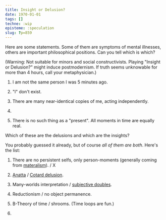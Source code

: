 ```yaml
---
title: Insight or Delusion?
date: 1970-01-01
tags: []
techne: :wip
episteme: :speculation
slug: ?p=859
---
```


Here are some statements. Some of them are symptoms of mental illnesses, others are important philosophical positions. Can you tell which is which?

(Warning: Not suitable for minors and social constructivists. Playing "Insight or Delusion?" might induce postmodernism. If truth seems unknowable for more than 4 hours, call your metaphysician.)

1. I am not the same person I was 5 minutes ago.

2. "I" don't exist.
 
3. There are many near-identical copies of me, acting independently.

4. 

5. There is no such thing as a "present". All moments in time are equally real.

Which of these are the delusions and which are the insights?

You probably guessed it already, but of course *all of them are both*. Here's the list:

1. There are no persistent selfs, only person-moments (generally coming from [materalism](http://en.wikipedia.org/wiki/Materialism)). / X

2. [Anatta](http://en.wikipedia.org/wiki/Anatta) / [Cotard delusion](http://en.wikipedia.org/wiki/Cotard_delusion).

3. Many-worlds interpretation / [subjective doubles](http://en.wikipedia.org/wiki/Syndrome_of_subjective_doubles).

4. Reductionism / no object permanence.

5. B-Theory of time / shrooms. (Time loops are fun.)

6. 
